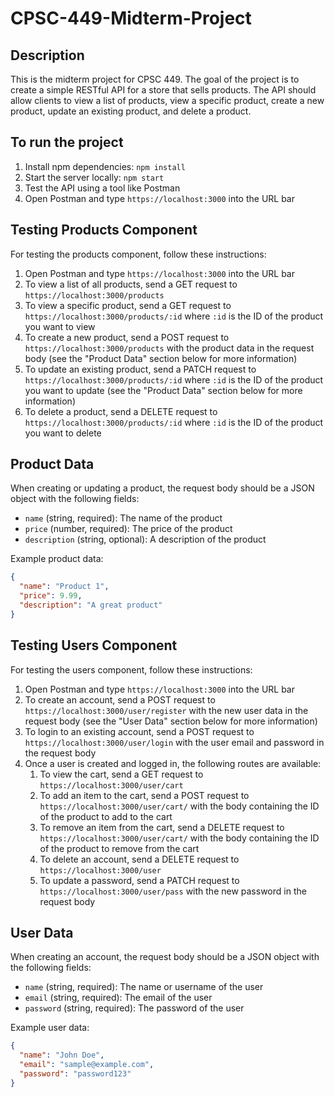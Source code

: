 # CPSC-449-Midterm-Project

## Description
This is the midterm project for CPSC 449. The goal of the project is to create a simple RESTful API for a store that sells products. The API should allow clients to view a list of products, view a specific product, create a new product, update an existing product, and delete a product.

## To run the project
1. Install npm dependencies: `npm install`
2. Start the server locally: `npm start`
3. Test the API using a tool like Postman
4. Open Postman and type `https://localhost:3000` into the URL bar

## Testing Products Component
For testing the products component, follow these instructions:

1. Open Postman and type `https://localhost:3000` into the URL bar
2. To view a list of all products, send a GET request to `https://localhost:3000/products`
3. To view a specific product, send a GET request to `https://localhost:3000/products/:id` where `:id` is the ID of the product you want to view
4. To create a new product, send a POST request to `https://localhost:3000/products` with the product data in the request body (see the "Product Data" section below for more information)
5. To update an existing product, send a PATCH request to `https://localhost:3000/products/:id` where `:id` is the ID of the product you want to update (see the "Product Data" section below for more information)
6. To delete a product, send a DELETE request to `https://localhost:3000/products/:id` where `:id` is the ID of the product you want to delete

## Product Data
When creating or updating a product, the request body should be a JSON object with the following fields:

* `name` (string, required): The name of the product
* `price` (number, required): The price of the product
* `description` (string, optional): A description of the product

Example product data:
```json
{
  "name": "Product 1",
  "price": 9.99,
  "description": "A great product"
}
```

## Testing Users Component
For testing the users component, follow these instructions:

1. Open Postman and type `https://localhost:3000` into the URL bar
2. To create an account, send a POST request to `https://localhost:3000/user/register` with the new user data in the request body (see the "User Data" section below for more information)
3. To login to an existing account, send a POST request to `https://localhost:3000/user/login` with the user email and password in the request body
4. Once a user is created and logged in, the following routes are available:
    1. To view the cart, send a GET request to `https://localhost:3000/user/cart`
    2. To add an item to the cart, send a POST request to `https://localhost:3000/user/cart/` with the body containing the ID of the product to add to the cart
    3. To remove an item from the cart, send a DELETE request to `https://localhost:3000/user/cart/` with the body containing the ID of the product to remove from the cart
    4. To delete an account, send a DELETE request to `https://localhost:3000/user`
    5. To update a password, send a PATCH request to `https://localhost:3000/user/pass` with the new password in the request body

## User Data
When creating an account, the request body should be a JSON object with the following fields:

* `name` (string, required): The name or username of the user
* `email` (string, required): The email of the user
* `password` (string, required): The password of the user

Example user data:
```json
{
  "name": "John Doe",
  "email": "sample@example.com",
  "password": "password123"
}
```